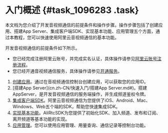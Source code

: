 # 入门概述 {#task_1096283 .task}

本文档为您介绍了开发音视频通信的前提条件和操作步骤。操作步骤包括了创建应用、搭建App Server、集成客户端SDK、实现基本功能、应用管理五个方面，通过本教程，您可以快速使用阿里云音视频通信的基本功能。

开发音视频通信的前提条件如下所示。

-   您已经完成注册阿里云账号，并完成实名认证，具体操作请参见[阿里云账号注册流程](../../../../cn.zh-CN/.md#)。
-   您已经开通音视频通信服务，具体操作请参见[开通服务](../../../../cn.zh-CN/.md#)。

1.  [创建应用](cn.zh-CN/快速入门/创建应用.md#)。通过在音视频通信控制台创建应用，可以获取您的应用ID。
2.  [搭建App Server](cn.zh-CN/快速入门/搭建App Server.md#)。搭建AppServer，是开发音视频通信的服务端操作，并生成频道鉴权令牌。
3.  [集成客户端SDK](cn.zh-CN/.md#)。阿里云音视频通信为您提供了iOS、Android、Mac、Windows、Web五个端的SDK，帮助您快速集成SDK。
4.  [实现基本功能](cn.zh-CN/.md#)。AliRtcSDK为您提供了初始化SDK、加入频道、发布和订阅、离开频道等基本功能的实现。
5.  [应用管理](../../../../cn.zh-CN/控制台指南/应用管理.md#)。您可以使用应用管理、用量查询、通信记录等控制台功能。

